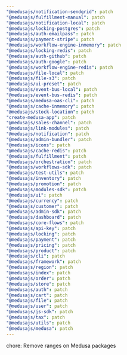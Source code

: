 ```yaml
---
"@medusajs/notification-sendgrid": patch
"@medusajs/fulfillment-manual": patch
"@medusajs/notification-local": patch
"@medusajs/locking-postgres": patch
"@medusajs/auth-emailpass": patch
"@medusajs/payment-stripe": patch
"@medusajs/workflow-engine-inmemory": patch
"@medusajs/locking-redis": patch
"@medusajs/auth-github": patch
"@medusajs/auth-google": patch
"@medusajs/workflow-engine-redis": patch
"@medusajs/file-local": patch
"@medusajs/file-s3": patch
"@medusajs/ui-preset": patch
"@medusajs/event-bus-local": patch
"@medusajs/event-bus-redis": patch
"@medusajs/medusa-oas-cli": patch
"@medusajs/cache-inmemory": patch
"@medusajs/stock-location": patch
"create-medusa-app": patch
"@medusajs/sales-channel": patch
"@medusajs/link-modules": patch
"@medusajs/notification": patch
"@medusajs/admin-bundler": patch
"@medusajs/icons": patch
"@medusajs/cache-redis": patch
"@medusajs/fulfillment": patch
"@medusajs/orchestration": patch
"@medusajs/workflows-sdk": patch
"@medusajs/test-utils": patch
"@medusajs/inventory": patch
"@medusajs/promotion": patch
"@medusajs/modules-sdk": patch
"@medusajs/ui": patch
"@medusajs/currency": patch
"@medusajs/customer": patch
"@medusajs/admin-sdk": patch
"@medusajs/dashboard": patch
"@medusajs/core-flows": patch
"@medusajs/api-key": patch
"@medusajs/locking": patch
"@medusajs/payment": patch
"@medusajs/pricing": patch
"@medusajs/product": patch
"@medusajs/cli": patch
"@medusajs/framework": patch
"@medusajs/region": patch
"@medusajs/index": patch
"@medusajs/order": patch
"@medusajs/store": patch
"@medusajs/auth": patch
"@medusajs/cart": patch
"@medusajs/file": patch
"@medusajs/user": patch
"@medusajs/js-sdk": patch
"@medusajs/tax": patch
"@medusajs/utils": patch
"@medusajs/medusa": patch
---
```


chore: Remove ranges on Medusa packages
